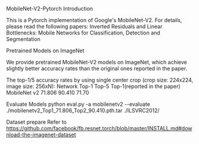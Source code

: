 MobileNet-V2-Pytorch
Introduction

This is a Pytorch implementation of Google's MobileNet-V2. For details, please read the following papers:
    Inverted Residuals and Linear Bottlenecks: Mobile Networks for Classification, Detection and Segmentation


Pretrained Models on ImageNet

We provide pretrained MobileNet-V2 models on ImageNet, which achieve slightly better accuracy rates than the original ones reported in the paper.

The top-1/5 accuracy rates by using single center crop (crop size: 224x224, image size: 256xN):
Network 	Top-1 	Top-5	Top-1(reported in the paper)
MobileNet v2 	71.806 	90.410	71.70


Evaluate Models
python eval.py -a mobilenetv2 --evaluate ./mobilenetv2_Top1_71.806_Top2_90.410.pth.tar ./ILSVRC2012/ 

Dataset prepare
Refer to https://github.com/facebook/fb.resnet.torch/blob/master/INSTALL.md#download-the-imagenet-dataset
